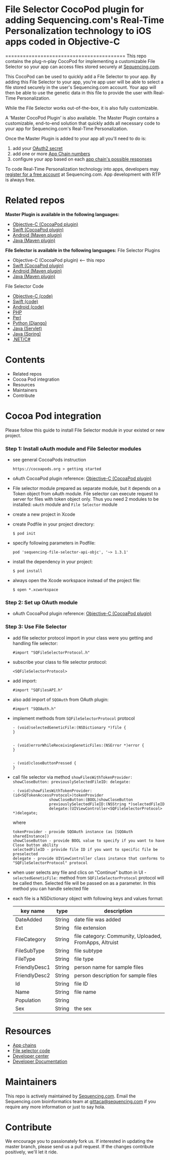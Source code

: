 # File Selector CocoPod plugin for adding Sequencing.com's Real-Time Personalization technology to iOS apps coded in Objective-C
=========================================
This repo contains the plug-n-play CocoPod for implementing a customizable File Selector so your app can access files stored securely at [Sequencing.com](https://sequencing.com/). 

This CocoPod can be used to quickly add a File Selector to your app. By adding this File Selector to your app, you're app user will be able to select a file stored securely in the user's Sequencing.com account. Your app will then be able to use the genetic data in this file to provide the user with Real-Time Personalization.

While the File Selector works out-of-the-box, it is also fully customizable.

A 'Master CocoPod Plugin' is also available. The Master Plugin contains a customizable, end-to-end solution that quickly adds all necessary code to your app for Sequencing.com's Real-Time Personalization. 

Once the Master Plugin is added to your app all you'll need to do is:

1. add your [OAuth2 secret](https://sequencing.com/developer-center/new-app-oauth-secret)
2. add one or more [App Chain numbers](https://sequencing.com/app-chains/)
3. configure your app based on each [app chain's possible responses](https://sequencing.com/app-chains/)

To code Real-Time Personalization technology into apps, developers may [register for a free account](https://sequencing.com/user/register/) at Sequencing.com. App development with RTP is always free.

Related repos
=========================================
**Master Plugin is available in the following languages:**
* [Objective-C (CocoaPod plugin)](https://github.com/SequencingDOTcom/CocoaPods-iOS-Master-Plugin-ObjectiveC)
* [Swift (CocoaPod plugin)](https://github.com/SequencingDOTcom/CocoaPods-iOS-Master-Plugin-Swift)
* [Android (Maven plugin)](https://github.com/SequencingDOTcom/Maven-Android-Master-Plugin-Java)
* [Java (Maven plugin)](https://github.com/SequencingDOTcom/Maven-Android-Master-Plugin-Java) 

**File Selector is available in the following languages:**
File Selector Plugins
* Objective-C (CocoaPod plugin) <-- this repo
* [Swift (CocoaPod plugin)](https://github.com/SequencingDOTcom/CocoaPod-iOS-File-Selector-Swift)
* [Android (Maven plugin)](https://github.com/SequencingDOTcom/Maven-Android-File-Selector-Java)
* [Java (Maven plugin)](https://github.com/SequencingDOTcom/Maven-Android-File-Selector-Java) 

File Selector Code
* [Objective-C (code)](https://github.com/SequencingDOTcom/oAuth2-code-and-demo/tree/master/objective-c)
* [Swift (code)](https://github.com/SequencingDOTcom/oAuth2-code-and-demo/tree/master/swift)
* [Android (code)](https://github.com/SequencingDOTcom/oAuth2-code-and-demo/tree/master/android)
* [PHP](https://github.com/SequencingDOTcom/oAuth2-code-and-demo/tree/master/php)
* [Perl](https://github.com/SequencingDOTcom/oAuth2-code-and-demo/tree/master/perl)
* [Python (Django)](https://github.com/SequencingDOTcom/oAuth2-code-and-demo/tree/master/python-django)
* [Java (Servlet)](https://github.com/SequencingDOTcom/oAuth2-code-and-demo/tree/master/java-servlet)
* [Java (Spring)](https://github.com/SequencingDOTcom/oAuth2-code-and-demo/tree/master/java-spring)
* [.NET/C#](https://github.com/SequencingDOTcom/oAuth2-code-and-demo/tree/master/dot-net-cs)

Contents
=========================================
* Related repos
* Cocoa Pod integration
* Resources
* Maintainers
* Contribute

Cocoa Pod integration
======================================

Please follow this guide to install File Selector module in your existed or new project.

### Step 1: Install oAuth module and File Selector modules

* see general CocoaPods instruction 
	```
	https://cocoapods.org > getting started
	```
		
* oAuth CocoaPod plugin reference: [Objective-C (CocoaPod plugin)](https://github.com/SequencingDOTcom/CocoaPod-iOS-OAuth-ObjectiveC)

* File selector module prepared as separate module, but it depends on a Token object from oAuth module. File selector can execute request to server for files with token object only. Thus you need 2 modules to be installed: ```oAuth``` module and ```File Selector``` module 

* create a new project in Xcode
	
* create Podfile in your project directory: 
	```
	$ pod init
	```
		
* specify following parameters in Podfile: 
	```
	pod 'sequencing-file-selector-api-objc', '~> 1.3.1'
	```		
		
* install the dependency in your project: 
	```
	$ pod install
	```
		
* always open the Xcode workspace instead of the project file: 
	```
	$ open *.xcworkspace
	```


### Step 2: Set up OAuth module

* oAuth CocoaPod plugin reference: [Objective-C (CocoaPod plugin)](https://github.com/SequencingDOTcom/CocoaPod-iOS-OAuth-ObjectiveC)



### Step 3: Use File Selector 

* add file selector protocol import in your class were you getting and handling file selector:
	```
	#import "SQFileSelectorProtocol.h"
	```	
		
* subscribe your class to file selector protocol: 
	```
	<SQFileSelectorProtocol>
	```
		
* add import: 
	```
	#import "SQFilesAPI.h"
	```

* also add import of ```SQOAuth``` from OAuth plugin: 
	```
	#import "SQOAuth.h"
	```
			
* implement methods from ```SQFileSelectorProtocol``` protocol
	```
	- (void)selectedGeneticFile:(NSDictionary *)file {
	}
	
	
	- (void)errorWhileReceivingGeneticFiles:(NSError *)error {
	}


	- (void)closeButtonPressed {
	}
	```

* call file selector via method ```showFilesWithTokenProvider: showCloseButton: previouslySelectedFileID: delegate:```
	```
	- (void)showFilesWithTokenProvider:(id<SQTokenAccessProtocol>)tokenProvider
					showCloseButton:(BOOL)showCloseButton
					previouslySelectedFileID:(NSString *)selectedFileID
					delegate:(UIViewController<SQFileSelectorProtocol> *)delegate;
	```
	
	where
	```
	tokenProvider - provide SQOAuth instance (as [SQOAuth sharedInstance])
	showCloseButton - provide BOOL value to specify if you want to have Close button ability
	selectedFileID - provide file ID if you want to specific file be preselected
	delegate - provide UIViewController class instance that conforms to "SQFileSelectorProtocol" protocol
	```

* when user selects any file and clics on "Continue" button in UI - ```selectedGeneticFile:``` method from ```SQFileSelectorProtocol``` protocol will be called then.
	Selected file will be passed on as a parameter. In this method you can handle selected file
	
* each file is a NSDictionary object with following keys and values format:
	
	key name | type | description
	------------- | ------------- | ------------- 
	DateAdded | String | date file was added
	Ext | String | file extension
	FileCategory | String | file category: Community, Uploaded, FromApps, Altruist
	FileSubType | String | file subtype
	FileType | String | file type
	FriendlyDesc1 | String | person name for sample files
	FriendlyDesc2 | String | person description for sample files
	Id | String | file ID
	Name | String | file name
	Population | String | 
	Sex | String |	the sex





Resources
======================================
* [App chains](https://sequencing.com/app-chains)
* [File selector code](https://github.com/SequencingDOTcom/File-Selector-code)
* [Developer center](https://sequencing.com/developer-center)
* [Developer Documentation](https://sequencing.com/developer-documentation/)

Maintainers
======================================
This repo is actively maintained by [Sequencing.com](https://sequencing.com/). Email the Sequencing.com bioinformatics team at gittaca@sequencing.com if you require any more information or just to say hola.

Contribute
======================================
We encourage you to passionately fork us. If interested in updating the master branch, please send us a pull request. If the changes contribute positively, we'll let it ride.
